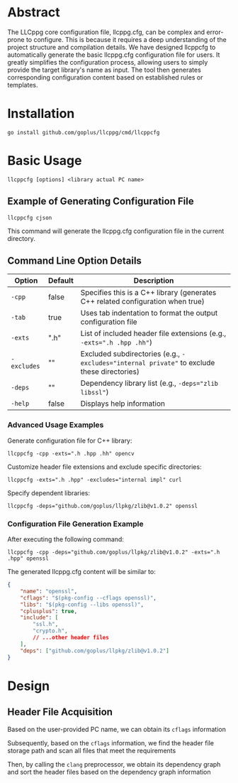 # Abstract
The LLCppg core configuration file, llcppg.cfg, can be complex and error-prone to configure. This is because it requires a deep understanding of the project structure and compilation details. We have designed llcppcfg to automatically generate the basic llcppg.cfg configuration file for users. It greatly simplifies the configuration process, allowing users to simply provide the target library's name as input. The tool then generates corresponding configuration content based on established rules or templates.

# Installation
`go install github.com/goplus/llcppg/cmd/llcppcfg`

# Basic Usage
`llcppcfg [options] <library actual PC name>`

## Example of Generating Configuration File
`llcppcfg cjson`

This command will generate the llcppg.cfg configuration file in the current directory.

## Command Line Option Details

| Option      | Default  | Description                                                                 |
|------------|----------|-----------------------------------------------------------------------------|
| `-cpp`     | false    | Specifies this is a C++ library (generates C++ related configuration when true) |
| `-tab`     | true     | Uses tab indentation to format the output configuration file                  |
| `-exts`    | ".h"     | List of included header file extensions (e.g., `-exts=".h .hpp .hh"`)        |
| `-excludes`| ""       | Excluded subdirectories (e.g., `-excludes="internal private"` to exclude these directories) |
| `-deps`    | ""       | Dependency library list (e.g., `-deps="zlib libssl"`)                        |
| `-help`    | false    | Displays help information                                                    |

### Advanced Usage Examples
Generate configuration file for C++ library:

`llcppcfg -cpp -exts=".h .hpp .hh" opencv`

Customize header file extensions and exclude specific directories:

`llcppcfg -exts=".h .hpp" -excludes="internal impl" curl`

Specify dependent libraries:

`llcppcfg -deps="github.com/goplus/llpkg/zlib@v1.0.2" openssl`

### Configuration File Generation Example
After executing the following command:

`llcppcfg -cpp -deps="github.com/goplus/llpkg/zlib@v1.0.2" -exts=".h .hpp" openssl`

The generated llcppg.cfg content will be similar to:

```json
{
	"name": "openssl",
	"cflags": "$(pkg-config --cflags openssl)",
	"libs": "$(pkg-config --libs openssl)",
	"cplusplus": true,
	"include": [
		"ssl.h",
		"crypto.h",
		// ...other header files
	],
	"deps": ["github.com/goplus/llpkg/zlib@v1.0.2"]
}
```

# Design

## Header File Acquisition

Based on the user-provided PC name, we can obtain its `cflags` information

Subsequently, based on the `cflags` information, we find the header file storage path and scan all files that meet the requirements

Then, by calling the `clang` preprocessor, we obtain its dependency graph and sort the header files based on the dependency graph information
